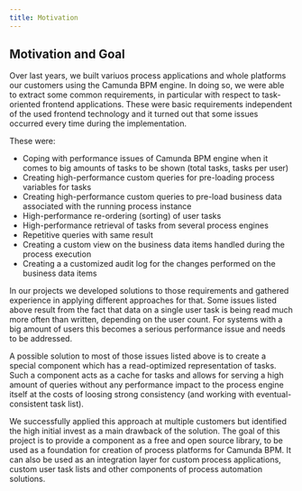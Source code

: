 ```yaml
---
title: Motivation
---
```


## Motivation and Goal

Over last years, we built variuos process applications and whole platforms our customers using the Camunda BPM engine.
In doing so, we were able to extract some common requirements, in particular with respect to task-oriented frontend applications.
These were basic requirements independent of the used frontend technology and it turned out that some issues occurred
every time during the implementation.

These were:

* Coping with performance issues of Camunda BPM engine when it comes to big amounts of tasks to be shown (total tasks, tasks per user)
* Creating high-performance custom queries for pre-loading process variables for tasks
* Creating high-performance custom queries to pre-load business data associated with the running process instance
* High-performance re-ordering (sorting) of user tasks
* High-performance retrieval of tasks from several process engines
* Repetitive queries with same result
* Creating a custom view on the business data items handled during the process execution
* Creating a a customized audit log for the changes performed on the business data items

In our projects we developed solutions to those requirements and gathered experience in applying
different approaches for that. Some issues listed above result from the fact that data on a single user task is being read
much more often than written, depending on the user count. For systems with a big amount of users this becomes a serious
performance issue and needs to be addressed.

A possible solution to most of those issues listed above is to create a special component which has a read-optimized representation of tasks.
Such a component acts as a cache for tasks and allows for serving a high amount of queries without any performance impact to the process engine
itself at the costs of loosing strong consistency (and working with eventual-consistent task list).

We successfully applied this approach at multiple customers but identified the high initial invest as a main drawback of the solution.
The goal of this project is to provide a component as a free and open source library, to be used as a foundation for creation of process platforms
for Camunda BPM. It can also be used as an integration layer for custom process applications, custom user task lists and other
components of process automation solutions.
